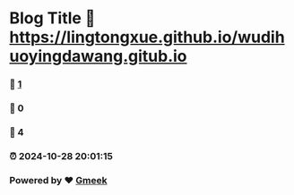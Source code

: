 # Blog Title :link: https://lingtongxue.github.io/wudihuoyingdawang.gitub.io 
### :page_facing_up: [1](https://lingtongxue.github.io/wudihuoyingdawang.gitub.io/tag.html) 
### :speech_balloon: 0 
### :hibiscus: 4 
### :alarm_clock: 2024-10-28 20:01:15 
### Powered by :heart: [Gmeek](https://github.com/Meekdai/Gmeek)
